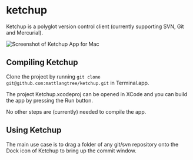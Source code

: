 ketchup
=======

Ketchup is a polyglot version control client (currently supporting SVN, Git and Mercurial).

![Screenshot of Ketchup App for Mac](http://mediumstack.com/uploads/w/w3hx-full.jpg)

## Compiling Ketchup

Clone the project by running `git clone git@github.com:mattlangtree/ketchup.git` in Terminal.app.

The project Ketchup.xcodeproj can be opened in XCode and you can build the app by pressing the Run button.

No other steps are (currently) needed to compile the app.

## Using Ketchup

The main use case is to drag a folder of any git/svn repository onto the Dock icon of Ketchup to bring up the commit window.
